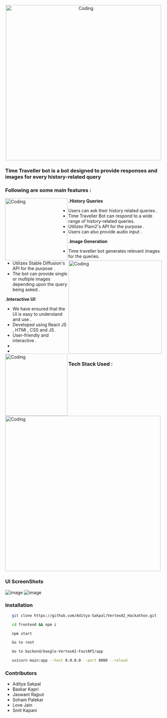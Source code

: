 <p align="center">
  <img alt="Coding" width="500" src="https://firebasestorage.googleapis.com/v0/b/giga-chat-9416b.appspot.com/o/profilePics%2FtimeTravellerBotlogo.png?alt=media&token=8c569c55-bc72-473c-8cc7-bb1ff056601d" >
</p>


### Time Traveller bot is a bot designed to provide responses and images for every history-related query

### Following are some main features :  

**.History Queries**
<img alt="Coding" align="left" width="200" src="https://firebasestorage.googleapis.com/v0/b/giga-chat-9416b.appspot.com/o/profilePics%2FhistoryBook.png?alt=media&token=9491d93f-36b9-44b0-b0c8-181460803c15" >

- Users can ask their history related queries .
- Time Traveller Bot can respond to a wide range of history-related queries.
- Utilizes Plam2's API for the purpose .
- Users can also provide audio input .

**.Image Generation**
<img alt="Coding" align="right" width="300" src="https://firebasestorage.googleapis.com/v0/b/giga-chat-9416b.appspot.com/o/profilePics%2FimageGeneration.png?alt=media&token=d4afa8c2-dd90-4f84-a713-1c926e12bced" >

-  Time traveller bot generates relevant images for the queries.
-  Utilizes Stable Diffusion's API for the purpose .
-  The bot can provide single or multiple images depending upon the query being asked .

**.Interactive UI:**
<img alt="Coding" align="left" width="200" src="https://firebasestorage.googleapis.com/v0/b/giga-chat-9416b.appspot.com/o/profilePics%2FinteractiveUI.png?alt=media&token=51dfba13-61c5-4c10-b633-e72c4ca6d554" >
- We have ensured that the UI is easy to understand and use .
- Developed using React JS , HTMl , CSS and JS .
- User-friendly and interactive .
- 
-

### Tech Stack Used : 
<img alt="Coding" align="center" width="500" src="https://firebasestorage.googleapis.com/v0/b/giga-chat-9416b.appspot.com/o/profilePics%2FtimeTravellerBottechstack.png?alt=media&token=00c7445a-3f90-424e-abe3-3a9e9e905cd2" >

### UI ScreenShots
![image](https://github.com/Aditya-Sakpal/VertexAI_Hackathon/assets/112710558/f05b3940-1067-48c0-bce4-c58ff9e152a2)
![image](https://github.com/Aditya-Sakpal/VertexAI_Hackathon/assets/112710558/85017bdc-4f9d-48b2-828c-ced74f9b2689)


### Installation 
```bash
   git clone https://github.com/Aditya-Sakpal/VertexAI_Hackathon.git
```
```bash
   cd frontend && npm i 
```
```bash
   npm start 
```
```bash
   Go to root 
```
```bash
   Go to backend/Google-VertexAI-FastAPI/app
```
```bash
   uvicorn main:app --host 0.0.0.0 --port 8000 --reload
```

### Contributors 
- Aditya Sakpal
- Baskar Kapri
- Jaswant Rajput
- Soham Palekar
- Love Jain
- Smit Kapani
